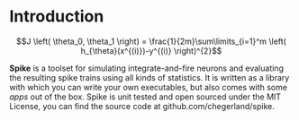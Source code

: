 # Introduction

$$J \left( \theta_0, \theta_1 \right) = \frac{1}{2m}\sum\limits_{i=1}^m \left( h_{\theta}(x^{(i)})-y^{(i)} \right)^{2}$$


**Spike** is a toolset for simulating integrate-and-fire neurons and evaluating the resulting spike trains using all kinds of statistics.
It is written as a library with which you can write your own executables, but also comes with some *apps* out of the box.
Spike is unit tested and open sourced under the MIT License, you can find the source code at github.com/chegerland/spike.